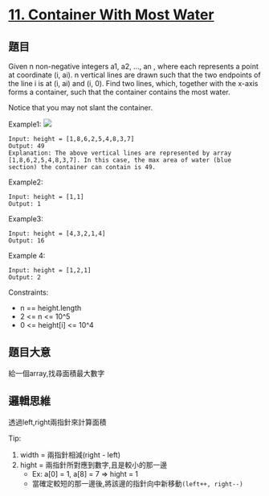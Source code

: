 # [11. Container With Most Water](https://leetcode.com/problems/container-with-most-water/)

## 題目
Given n non-negative integers a1, a2, ..., an , where each represents a point at coordinate (i, ai). n vertical lines are drawn such that the two endpoints of the line i is at (i, ai) and (i, 0). Find two lines, which, together with the x-axis forms a container, such that the container contains the most water.

Notice that you may not slant the container.

Example1:
![](https://s3-lc-upload.s3.amazonaws.com/uploads/2018/07/17/question_11.jpg)
```
Input: height = [1,8,6,2,5,4,8,3,7]
Output: 49
Explanation: The above vertical lines are represented by array [1,8,6,2,5,4,8,3,7]. In this case, the max area of water (blue section) the container can contain is 49.
```

Example2:
```
Input: height = [1,1]
Output: 1
```

Example3:
```
Input: height = [4,3,2,1,4]
Output: 16
```

Example 4:
```
Input: height = [1,2,1]
Output: 2
```

Constraints:

* n == height.length
* 2 <= n <= 10^5
* 0 <= height[i] <= 10^4


## 題目大意
給一個array,找尋面積最大數字


## 邏輯思維
透過left,right兩指針來計算面積

Tip: 
1. width = 兩指針相減(right - left)
2. hight = 兩指針所對應到數字,且是較小的那一邊
    * Ex: a[0] = 1, a[8] = 7 => hight = 1
    * 當確定較短的那一邊後,將該邊的指針向中新移動``(left++, right--)``